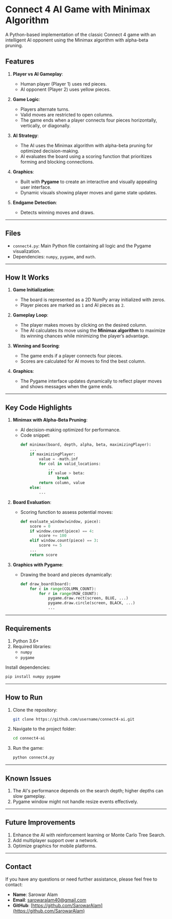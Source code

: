 # **Connect 4 AI Game with Minimax Algorithm**
A Python-based implementation of the classic Connect 4 game with an intelligent AI opponent using the Minimax algorithm with alpha-beta pruning.

## **Features**
1. **Player vs AI Gameplay**: 
   - Human player (Player 1) uses red pieces.
   - AI opponent (Player 2) uses yellow pieces.

2. **Game Logic**:
   - Players alternate turns.
   - Valid moves are restricted to open columns.
   - The game ends when a player connects four pieces horizontally, vertically, or diagonally.

3. **AI Strategy**:
   - The AI uses the Minimax algorithm with alpha-beta pruning for optimized decision-making.
   - AI evaluates the board using a scoring function that prioritizes forming and blocking connections.

4. **Graphics**:
   - Built with **Pygame** to create an interactive and visually appealing user interface.
   - Dynamic visuals showing player moves and game state updates.

5. **Endgame Detection**:
   - Detects winning moves and draws.

---

## **Files**
- `connect4.py`: Main Python file containing all logic and the Pygame visualization.
- Dependencies: `numpy`, `pygame`, and `math`.

---

## **How It Works**
1. **Game Initialization**:
   - The board is represented as a 2D NumPy array initialized with zeros.
   - Player pieces are marked as `1` and AI pieces as `2`.

2. **Gameplay Loop**:
   - The player makes moves by clicking on the desired column.
   - The AI calculates its move using the **Minimax algorithm** to maximize its winning chances while minimizing the player’s advantage.

3. **Winning and Scoring**:
   - The game ends if a player connects four pieces.
   - Scores are calculated for AI moves to find the best column.

4. **Graphics**:
   - The Pygame interface updates dynamically to reflect player moves and shows messages when the game ends.

---

## **Key Code Highlights**
1. **Minimax with Alpha-Beta Pruning**:
   - AI decision-making optimized for performance.
   - Code snippet:
     ```python
     def minimax(board, depth, alpha, beta, maximizingPlayer):
         ...
         if maximizingPlayer:
             value = -math.inf
             for col in valid_locations:
                 ...
                 if value > beta:
                     break
             return column, value
         else:
             ...
     ```

2. **Board Evaluation**:
   - Scoring function to assess potential moves:
     ```python
     def evaluate_window(window, piece):
         score = 0
         if window.count(piece) == 4:
             score += 100
         elif window.count(piece) == 3:
             score += 5
         ...
         return score
     ```

3. **Graphics with Pygame**:
   - Drawing the board and pieces dynamically:
     ```python
     def draw_board(board):
         for c in range(COLUMN_COUNT):
             for r in range(ROW_COUNT):
                 pygame.draw.rect(screen, BLUE, ...)
                 pygame.draw.circle(screen, BLACK, ...)
                 ...
     ```

---

## **Requirements**
1. Python 3.6+
2. Required libraries:
   - `numpy`
   - `pygame`

Install dependencies:
```bash
pip install numpy pygame
```

---

## **How to Run**
1. Clone the repository:
   ```bash
   git clone https://github.com/username/connect4-ai.git
   ```
2. Navigate to the project folder:
   ```bash
   cd connect4-ai
   ```
3. Run the game:
   ```bash
   python connect4.py
   ```

---

## **Known Issues**
1. The AI's performance depends on the search depth; higher depths can slow gameplay.
2. Pygame window might not handle resize events effectively.

---

## **Future Improvements**
1. Enhance the AI with reinforcement learning or Monte Carlo Tree Search.
2. Add multiplayer support over a network.
3. Optimize graphics for mobile platforms.

---

## Contact
If you have any questions or need further assistance, please feel free to contact:

- **Name**: Sarowar Alam
- **Email**: sarowaralam40@gmail.com
- **GitHub**: [https://github.com/SarowarAlam](https://github.com/SarowarAlam)


